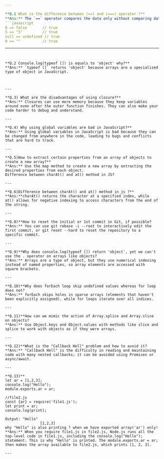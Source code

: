 ```yaml
---

**Q.1 What is the difference between (==) and (===) operator ?**  
**Ans:** The `==` operator compares the data only without comparing datatypes, but `===` operator compares datatype as well along with the value. Flaws of `==`:
```javascript
0 == false       // true
5 == "5"         // true
null == undefined // true
0 == ""          // true
```
---
```


**Q.2 Console.log(typeof []) is equals to 'object' why?**  
**Ans:** `typeof []` returns 'object' because arrays are a specialized type of object in JavaScript.



---

**Q.3) What are the disadvantages of using closure?**  
**Ans:** Closures can use more memory because they keep variables around even after the outer function finishes. They can also make your code harder to debug and understand.

---

**Q.4) Why using global variables are bad in JavaScript?**  
**Ans:** Using global variables in JavaScript is bad because they can be changed from anywhere in the code, leading to bugs and conflicts that are hard to track.

---

**Q.5)How to extract certain properties from an array of objects to create a new array?**
**Ans:** Use the map method to create a new array by extracting the desired properties from each object.
Difference between charAt() and at() method in JS?

---

**Q.6)Difference between charAt() and at() method in js ?**
**Ans:**charAt() returns the character at a specified index, while at() allows for negative indexing to access characters from the end of the string.

---

**Q.8)**How to reset the initial or 1st commit in Git, if possible?
**Ans:** You can use git rebase -i --root to interactively edit the first commit, or git reset --hard to reset the repository to a specific commit.

---

**Q.9)**Why does console.log(typeof []) return 'object', yet we can't use the . operator on arrays like objects?
**Ans:** Arrays are a type of object, but they use numerical indexing instead of named properties, so array elements are accessed with square brackets.

---

**Q.10)**Why does forEach loop skip undefined values whereas for loop does not?
**Ans:** forEach skips holes in sparse arrays (elements that haven't been explicitly assigned), while for loops iterate over all indices.

---

**Q.11)**How can we mimic the action of Array.splice and Array.slice on objects?
**Ans:** Use Object.keys and Object.values with methods like slice and splice to work with objects as if they were arrays.

---

**Q.12)**What is the "Callback Hell" problem and how to avoid it?
**Ans:** "Callback Hell" is the difficulty in reading and maintaining code with many nested callbacks; it can be avoided using Promises or async/await.

---

**Q.13)**
let ar = [1,2,3];
console.log("Hello");
module.exports.ar = ar;

//file2.js
const {ar} = require('file1.js');
let print = ar;
console.log(print);

Output: "Hello" 
                [1,2,3]
why "Hello" is also printing ? when we have exported array('ar') only!
**Ans:** When you require file1.js in file2.js, Node.js runs all the top-level code in file1.js, including the console.log("Hello"); statement. This is why "Hello" is printed. The module.exports.ar = ar; then makes the array available to file2.js, which prints [1, 2, 3].

---

